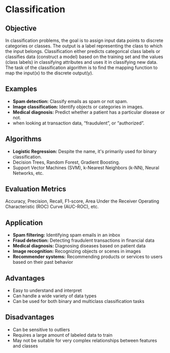 # Classification 

## Objective
In classification problems, the goal is to assign input data points to discrete categories or classes. The output is a label representing the class to which the input belongs. Classification either predicts categorical class labels or classifies data (construct a model) based on the training set and the values (class labels) in classifying attributes and uses it in classifying new data. The task of the classification algorithm is to find the mapping function to map the input(x) to the discrete output(y).

## Examples
- **Spam detection:** Classify emails as spam or not spam.
- **Image classification:** Identify objects or categories in images.
- **Medical diagnosis:** Predict whether a patient has a particular disease or not.
- when looking at transaction data, “fraudulent”, or “authorized”.

## Algorithms
- **Logistic Regression:** Despite the name, it's primarily used for binary classification.
- Decision Trees, Random Forest, Gradient Boosting.
- Support Vector Machines (SVM), k-Nearest Neighbors (k-NN), Neural Networks, etc.

## Evaluation Metrics
Accuracy, Precision, Recall, F1-score, Area Under the Receiver Operating Characteristic (ROC) Curve (AUC-ROC), etc.

## Application
- **Spam filtering:** Identifying spam emails in an inbox
- **Fraud detection:** Detecting fraudulent transactions in financial data
- **Medical diagnosis:** Diagnosing diseases based on patient data
- **Image recognition:** Recognizing objects or scenes in images
- **Recommender systems:** Recommending products or services to users based on their past behavior

## Advantages
- Easy to understand and interpret
- Can handle a wide variety of data types
- Can be used for both binary and multiclass classification tasks

## Disadvantages
- Can be sensitive to outliers
- Requires a large amount of labeled data to train
- May not be suitable for very complex relationships between features and classes

